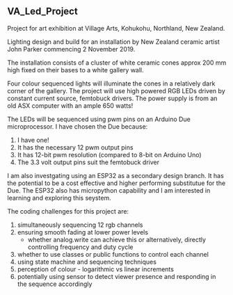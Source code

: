 ## VA_Led_Project
Project for art exhibition at Village Arts, Kohukohu, Northland, New Zealand.

Lighting design and build for an installation by New Zealand ceramic artist John Parker commencing 2 November 2019.

The installation consists of a cluster of white ceramic cones approx 200 mm high fixed on their bases to a white gallery wall.

Four colour sequenced lights will illuminate the cones in a relatively dark corner of the gallery.
The project will use high powered RGB LEDs driven by constant current source, femtobuck drivers.
The power supply is from an old ASX computer with an ample 650 watts!

The LEDs will be sequenced using pwm pins on an Arduino Due microprocessor.
I have chosen the Due because:

1) I have one!
2) It has the necessary 12 pwm output pins 
3) It has 12-bit pwm resolution (compared to 8-bit on Arduino Uno)
4) The 3.3 volt output pins suit the femtobuck driver

I am also investgating using an ESP32 as a secondary design branch. It has the potential to be a cost effective and higher performing substitutue for the Due. The ESP32 also has micropython capability and I am interested in learning and exploring this seystem.

The coding challenges for this project are:

1) simultaneously sequencing 12 rgb channels
2) ensuring smooth fading at lower power levels
      - whether analog.write can achieve this or alternatively, directly controlling frequency and duty cycle
3) whether to use classes or public functions to control each channel
4) using state machine and sequencing techniques
5) perception of colour - logarithmic vs linear increments
6) potentially using sensor to detect viewer presence and responding in the sequence accordingly



